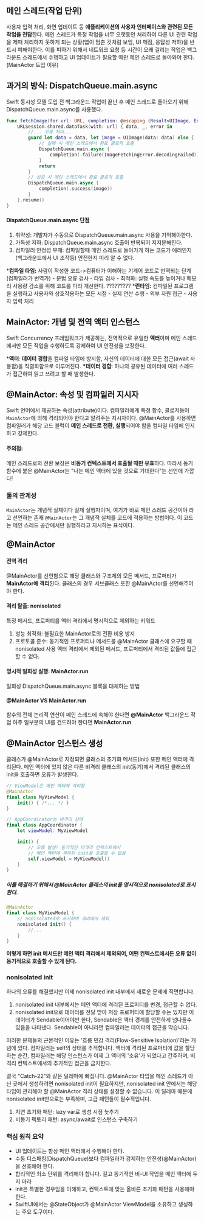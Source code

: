 ## 메인 스레드(작업 단위)
사용자 입력 처리, 화면 업데이트 등 **애플리케이션의 사용자 인터페이스와 관련된 모든 작업을 전담**한다.
메인 스레드가 특정 작업을 너무 오랫동안 처리하여 다른 UI 관련 작업을 제때 처리하지 못하게 되는 상황(앱이 멈춘 것처럼 보임, UI 깨짐, 응답성 저하)을 반드시 피해야한다.
이를 피하기 위해서 네트워크 요청 등 시간이 오래 걸리는 작업은 백그라운드 스레드에서 수행하고 UI 업데이트가 필요할 때만 메인 스레드로 돌아와야 한다. (MainActor 도입 이유)

## 과거의 방식: DispatchQueue.main.async
Swift 동시성 모델 도입 전 백그라운드 작업이 끝난 후 메인 스레드로 돌아오기 위해DispatchQueue.main.async를 사용했다.
```swift
func fetchImage(for url: URL, completion: @escaping (Result<UIImage, Error>) -> Void) {
    URLSession.shared.dataTask(with: url) { data, _, error in
        //... 오류 처리...
        guard let data = data, let image = UIImage(data: data) else {
            // 실패 시 메인 스레드에서 완료 클로저 호출
            DispatchQueue.main.async {
                completion(.failure(ImageFetchingError.decodingFailed))
            }
            return
        }
        // 성공 시 메인 스레드에서 완료 클로저 호출
        DispatchQueue.main.async {
            completion(.success(image))
        }
    }.resume()
}
```
#### DispatchQueue.main.async 단점
1. 취약성: 개발자가 수동으로 DispatchQueue.main.async 사용을 기억해야한다.
2. 가독성 저하: DispatchQueue.main.async 호출이 반복되어 지저분해진다.
3. 컴파일러 안정성 부재: 컴파일할때 메인 스레드로 돌아가게 하는 코드가 에러인지(백그라운드에서 UI 조작등) 안전한지 미리 알 수 없다.

 \***컴파일 타임:** 사람이 작성한 코드->컴퓨터가 이해하는 기계어 코드로 번역되는 단계 (컴파일러가 번역가)
	 - 문법 오류 검사
	 - 타입 검사
	 - 최적화: 실행 속도를 높이거나 메모리 사용량 감소를 위해 코드를 미리 개선한다. ?????????
 \***런타임:** 컴파일된 프로그램을 실행하고 사용자와 상호작용하는 모든 시점
	 - 실제 연산 수행
	 - 외부 자원 접근
	 - 사용자 입력 처리


## MainActor: 개념 및 전역 액터 인스턴스
Swift Concurrency 프레임워크가 제공하는, 전역적으로 유일한 **액터**이며 메인 스레드에서만 모든 작업을 수행하도록 강제하여 UI 안전성을 보장한다.

\***액터**: **데이터 경합**을 컴파일 타임에 방지함, 자신의 데이터에 대한 모든 접근(await 사용함)을 직렬화함으로 이루어진다.
**\*데이터 경합**: 하나의 공유된 데이터에 여러 스레드가 접근하여 읽고 쓰려고 할 때 발생한다.

## @MainActor: 속성 및 컴파일러 지시자
Swift 언어에서 제공하는 속성(attribute)이다. 
컴파일러에게 특정 함수, 클로저등이 `MainActor`에 의해 격리되어야 한다고 알려주는 지시자이다.
@MainActor를 사용하면 컴파일러가 해당 코드 블럭이 **메인 스레드로 전환, 실행**되어야 함을 컴파일 타임에 인지하고 강제한다.
#### **주의점**: 
메인 스레드로의 전환 보장은 **비동기 컨텍스트에서 호출될 때만 유효**하다. 따라서 동기 함수에 붙은 @MainActor는 "나는 메인 액터에 있을 것으로 기대한다"는 선언에 가깝다!

### 둘의 관계성
`MainActor`는 개념적 실체이다 실제 실행자이며, 여기가 바로 메인 스레드 공간이야 라고 선언하는 존재
`@MainActor`는 그 개념적 실체를 코드에 적용하는 방법이다. 이 코드는 메인 스레드 공간에서만 실행하라고 지시하는 표식이다.


## @MainActor
#### 전역 격리
@MainActor를 선언함으로 해당 클래스와 구조체의 모든 메서드, 프로퍼티가 **MainActor에 격리**된다. 클래스의 경우 서브클래스 또한 @MainActor를 선언해주어야 한다.

#### 격리 탈출: nonisolated
특정 메서드, 프로퍼티를 액터 격리에서 명시적으로 제외하는 키워드
1. 성능 최적화: 불필요한 MainActor로의 전환 비용 방지
2. 프로토콜 준수: 동기적인 프로퍼티나 메서드를 @MainActor 클래스에 요구할 때 nonisolated 사용
액터 격리에서 제외된 메서드, 프로퍼티에서 격리된 값들에 접근할 수 없다.

#### 명시적 일회성 실행: MainActor.run
일회성 DispatchQueue.main.async 블록을 대체하는 방법

#### @MainActor VS MainActor.run
함수의 전체 논리적 연산이 메인 스레드에 속해야 한다면 **@MainActor**
백그라운드 작업 아주 일부분의 UI를 건드려야 한다면 **MainActor.run**


## @MainActor 인스턴스 생성
클래스가 @MainActor로 지정되면 클래스의 초기화 메서드(init) 또한 메인 액터에 격리된다.
메인 액터에 있지 않은 다른 비격리 클래스의 init(동기)에서 격리된 클래스의 init을 호출하면 오류가 발생한다.
```swift
// ViewModel은 메인 액터에 격리됨
@MainActor
final class MyViewModel {
    init() { /*... */ }
}

// AppCoordinator는 비격리 상태
final class AppCoordinator {
    let viewModel: MyViewModel

    init() {
        // 오류 발생! 동기적인 비격리 컨텍스트에서
        // 메인 액터에 격리된 init을 호출할 수 없음
        self.viewModel = MyViewModel()
    }
}
```
##### **이를 해결하기 위해서 @MainActor 클래스의 init을 명시적으로 nonisolated로 표시한다.**
```swift
@MainActor
final class MyViewModel {
    // nonisolated로 표시하여 격리에서 제외
    nonisolated init() {
        //...
    }
}
```
**이렇게 하면 init 메서드만 메인 액터 격리에서 제외되어, 어떤 컨텍스트에서든 오류 없이 동기적으로 호출할 수 있게 된다.**

### nonisolated init
하나의 오류를 해결했지만 이제 nonisolated init 내부에서 새로운 문제에 직면합니다.
1. nonisolated init 내부에서는 메인 액터에 격리된 프로퍼티를 변경, 접근할 수 없다.
2. nonisolated init으로 데이터를 전달 받아 저장 프로퍼티에 할당할 수는 있지만 이 데이터가 Sendable이어야만 한다, Sendable은 액터 경계를 안전하게 넘나들수 있음을 나타낸다. Sendable이 아니라면 컴파일러는 데이터의 접근을 막습니다.

이러한 문제들의 근본적인 이유는 '흐름 민감 격리(Flow-Sensitive Isolation)'라는 개념에 있다. 컴파일러는 self의 상태를 추적합니다. 액터에 격리된 프로퍼티에 값을 할당하는 순간, 컴파일러는 해당 인스턴스가 이제 그 액터의 '소유'가 되었다고 간주하며, 비격리 컨텍스트에서의 추가적인 접근을 금지한다.

결국 "Catch-22"와 같은 딜레마에 빠집니다. @MainActor 타입을 메인 스레드가 아닌 곳에서 생성하려면 nonisolated init이 필요하지만, nonisolated init 안에서는 해당 타입이 관리해야 할 @MainActor 격리 상태를 설정할 수 없습니다. 이 딜레마 때문에 nonisolated init만으로는 부족하며, 고급 패턴들이 필수적입니다.
1. 지연 초기화 패턴: lazy var로 생성 시점 늦추기
2. 비동기 팩토리 패턴: async/await로 인스턴스 구축하기



### 핵심 원칙 요약

- UI 업데이트는 항상 메인 액터에서 수행해야 한다.
- 수동 디스패칭(DispatchQueue)보다 컴파일러가 강제하는 안전성(@MainActor)을 선호해야 한다.
- 합리적인 최소 단위를 격리해야 합니다. 길고 동기적인 비-UI 작업을 메인 액터에 두지 마라
- init은 특별한 경우임을 이해하고, 컨텍스트에 맞는 올바른 초기화 패턴을 사용해야 한다.
- SwiftUI에서는 @StateObject가 @MainActor ViewModel을 소유하고 생성하는 주요 도구이다.

